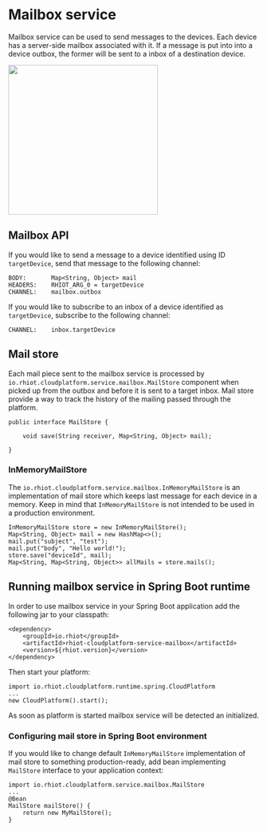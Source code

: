 # Mailbox service

Mailbox service can be used to send messages to the devices. Each device has a server-side mailbox associated with it.
If a message is put into into a device outbox, the former will be sent to a inbox of a destination device.

<img src="rhiot_cloud_service_mailbox.png" align="center" height="300">

## Mailbox API

If you would like to send a message to a device identified using ID `targetDevice`, send that message to the following
channel:

    BODY:       Map<String, Object> mail
    HEADERS:    RHIOT_ARG_0 = targetDevice
    CHANNEL:    mailbox.outbox

If you would like to subscribe to an inbox of a device identified as `targetDevice`, subscribe to the following channel:

    CHANNEL:    inbox.targetDevice

## Mail store

Each mail piece sent to the mailbox service is processed by `io.rhiot.cloudplatform.service.mailbox.MailStore` component when picked up from the outbox and
before it is sent to a target inbox. Mail store provide a way to track the history of the mailing passed through the
platform.

    public interface MailStore {

        void save(String receiver, Map<String, Object> mail);

    }

### InMemoryMailStore

The `io.rhiot.cloudplatform.service.mailbox.InMemoryMailStore` is an implementation of mail store which keeps last
message for each device in a memory. Keep in mind that `InMemoryMailStore` is not intended to be used in a production
environment.

    InMemoryMailStore store = new InMemoryMailStore();
    Map<String, Object> mail = new HashMap<>();
    mail.put("subject", "test");
    mail.put("body", "Hello world!");
    store.save("deviceId", mail);
    Map<String, Map<String, Object>> allMails = store.mails();

## Running mailbox service in Spring Boot runtime

In order to use mailbox service in your Spring Boot application add the following jar to your classpath:

	<dependency>
		<groupId>io.rhiot</groupId>
		<artifactId>rhiot-cloudplatform-service-mailbox</artifactId>
		<version>${rhiot.version}</version>
	</dependency>

Then start your platform:

    import io.rhiot.cloudplatform.runtime.spring.CloudPlatform
    ...
    new CloudPlatform().start();

As soon as platform is started mailbox service will be detected an initialized.

### Configuring mail store in Spring Boot environment

If you would like to change default `InMemoryMailStore` implementation of mail store to something production-ready,
add bean implementing `MailStore` interface to your application context:

    import io.rhiot.cloudplatform.service.mailbox.MailStore
    ...
    @Bean
    MailStore mailStore() {
        return new MyMailStore();
    }
